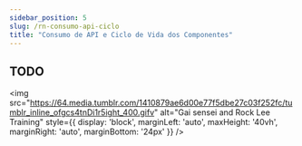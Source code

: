 ```yaml
---
sidebar_position: 5
slug: /rn-consumo-api-ciclo
title: "Consumo de API e Ciclo de Vida dos Componentes"
---
```


## TODO

<img src="https://64.media.tumblr.com/1410879ae6d00e77f5dbe27c03f252fc/tumblr_inline_ofgcs4tnDi1r5ight_400.gifv" alt="Gai sensei and Rock Lee Training" style={{ display: 'block', marginLeft: 'auto', maxHeight: '40vh', marginRight: 'auto', marginBottom: '24px' }} />